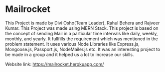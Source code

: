 # Mailrocket
This Project is made by Divi Osho(Team Leader), Rahul Behera and Rajveer Kumar.
This Project was made using MERN Stack.
This project is based on the concept of sending Mail in a particular time intervals like daily, weekly, monthly, and yearly.
It fullfills the requirement which was mentioned in the problem statement.
It uses various Node Libraries like Express.js, Mongoose.js, Passport.js, NodeMailer.js etc.
It was an interesting project to be made in a group and it helped us a lot to increase our skills.

Website link: https://mailrocket.herokuapp.com/
